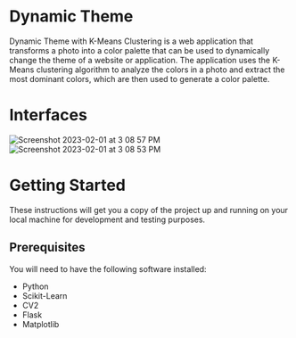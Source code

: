 # Dynamic Theme
Dynamic Theme with K-Means Clustering is a web application that transforms a photo into a color palette that can be used to dynamically change the theme of a website or application. The application uses the K-Means clustering algorithm to analyze the colors in a photo and extract the most dominant colors, which are then used to generate a color palette.

# Interfaces
![Screenshot 2023-02-01 at 3 08 57 PM](https://user-images.githubusercontent.com/66226900/216000154-86e4c45a-ea80-4829-a343-70a54d2c33da.png)
![Screenshot 2023-02-01 at 3 08 53 PM](https://user-images.githubusercontent.com/66226900/216000212-3c9562a5-74b5-499b-ac53-33810d592777.png)

# Getting Started
These instructions will get you a copy of the project up and running on your local machine for development and testing purposes.

## Prerequisites
You will need to have the following software installed:
- Python
- Scikit-Learn
- CV2
- Flask
- Matplotlib


